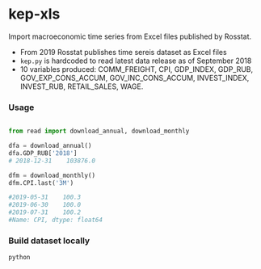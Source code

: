 # kep-xls
Import macroeconomic time series from Excel files published by Rosstat.

- From 2019 Rosstat publishes time sereis dataset as Excel files 
- `kep.py` is hardcoded to read latest data release as of September 2018
- 10 variables produced: COMM_FREIGHT, CPI, GDP_INDEX, GDP_RUB, GOV_EXP_CONS_ACCUM, 
GOV_INC_CONS_ACCUM, INVEST_INDEX, INVEST_RUB, RETAIL_SALES, WAGE.

### Usage 

```python 

from read import download_annual, download_monthly

dfa = download_annual()
dfa.GDP_RUB['2018']
# 2018-12-31    103876.0

dfm = download_monthly()
dfm.CPI.last('3M')

#2019-05-31    100.3
#2019-06-30    100.0
#2019-07-31    100.2
#Name: CPI, dtype: float64
```

### Build dataset locally

```
python 
```
